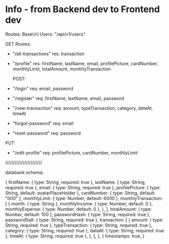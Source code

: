 # Info - from Backend dev to Frontend dev

Routes:
BaseUrl Users: "/api/v1/users"

GET Routes:

-   "/all-transactions"
    res: transaction
-   "/profile"
    res: firstName, lastName, email, profilePicture, cardNumber, monthlyLimit, totalAmount, monthlyTransaction

    POST:

-   "/login"
    req: email, password
-   "/register"
    req: firstName, lastName, email, password
-   "/new-transaction"
    req: amount, typeTransaction, category, dateAt, timeAt
-   "forgot-password"
    req: email
-   "reset-password"
    req: password

PUT:

-   "/edit-profile"
    req: profilePicture, cardNumber, monthlyLimit

///////////////////////

databank schema:

{
firstName: { type: String, required: true },
lastName: { type: String, required: true },
email: { type: String, required: true },
profilePicture: { type: String, default: avatarPlaceHolder },
cardNumber: { type: String, default: "000" },
monthlyLimit: { type: Number, default: 6000 },
monthlyTransaction: [
{
month: { type: String },
monthlyIncome: { type: Number, default: 0 },
monthlyExpense: { type: Number, default: 0 },
},
],
totalAmount: { type: Number, default: 100 },
passwordHash: { type: String, required: true },
passwordSalt: { type: String, required: true },
transaction: [
{
amount: { type: String, required: true },
typeTransaction: { type: String, required: true },
category: { type: String, required: true },
dateAt: { type: String, required: true },
timeAt: { type: String, required: true },
},
],
},
{
timestamps: true,
}
